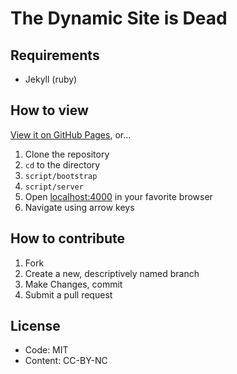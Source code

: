 # The Dynamic Site is Dead

## Requirements

* Jekyll (ruby)

## How to view

[View it on GitHub Pages](http://ben.balter.com/the-dynamic-site-is-dead), or...

1. Clone the repository
2. `cd` to the directory
3. `script/bootstrap`
4. `script/server`
5. Open [localhost:4000](http://localhost:4000) in your favorite browser
6. Navigate using arrow keys

## How to contribute

1. Fork
1. Create a new, descriptively named branch
2. Make Changes, commit
3. Submit a pull request

## License

* Code: MIT
* Content: CC-BY-NC
